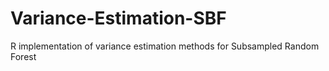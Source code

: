 # Variance-Estimation-SBF
R implementation of variance estimation methods for Subsampled Random Forest
